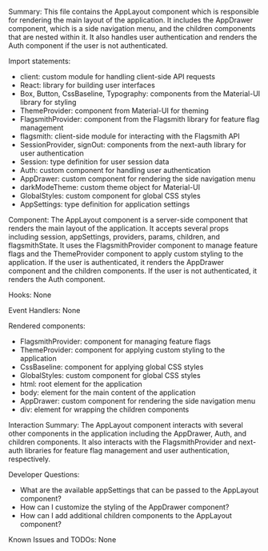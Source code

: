 Summary:
This file contains the AppLayout component which is responsible for rendering the main layout of the application. It includes the AppDrawer component, which is a side navigation menu, and the children components that are nested within it. It also handles user authentication and renders the Auth component if the user is not authenticated.

Import statements:
- client: custom module for handling client-side API requests
- React: library for building user interfaces
- Box, Button, CssBaseline, Typography: components from the Material-UI library for styling
- ThemeProvider: component from Material-UI for theming
- FlagsmithProvider: component from the Flagsmith library for feature flag management
- flagsmith: client-side module for interacting with the Flagsmith API
- SessionProvider, signOut: components from the next-auth library for user authentication
- Session: type definition for user session data
- Auth: custom component for handling user authentication
- AppDrawer: custom component for rendering the side navigation menu
- darkModeTheme: custom theme object for Material-UI
- GlobalStyles: custom component for global CSS styles
- AppSettings: type definition for application settings

Component:
The AppLayout component is a server-side component that renders the main layout of the application. It accepts several props including session, appSettings, providers, params, children, and flagsmithState. It uses the FlagsmithProvider component to manage feature flags and the ThemeProvider component to apply custom styling to the application. If the user is authenticated, it renders the AppDrawer component and the children components. If the user is not authenticated, it renders the Auth component.

Hooks:
None

Event Handlers:
None

Rendered components:
- FlagsmithProvider: component for managing feature flags
- ThemeProvider: component for applying custom styling to the application
- CssBaseline: component for applying global CSS styles
- GlobalStyles: custom component for global CSS styles
- html: root element for the application
- body: element for the main content of the application
- AppDrawer: custom component for rendering the side navigation menu
- div: element for wrapping the children components

Interaction Summary:
The AppLayout component interacts with several other components in the application including the AppDrawer, Auth, and children components. It also interacts with the FlagsmithProvider and next-auth libraries for feature flag management and user authentication, respectively.

Developer Questions:
- What are the available appSettings that can be passed to the AppLayout component?
- How can I customize the styling of the AppDrawer component?
- How can I add additional children components to the AppLayout component?

Known Issues and TODOs:
None